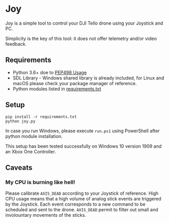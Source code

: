 # Joy

Joy is a simple tool to control your DJI Tello drone using your Joystick and PC.

Simplicity is the key of this tool: it does not offer telemetry and/or video feedback.

## Requirements
* Python 3.6+ doe to [PEP498 Usage](https://docs.python.org/3.6/whatsnew/3.6.html#whatsnew36-pep498)
* SDL Library - Windows shared library is already included, for Linux and macOS please check your package manager of reference.
* Python modules listed in [requirements.txt](requirements.txt)

## Setup
```
pip install -r requirements.txt
python joy.py
```
In case you run Windows, please execute `run.ps1` using PowerShell after python module installation.

This setup has been tested successfully on Windows 10 version 1909 and an Xbox One Controller.

## Caveats
### My CPU is burning like hell!
Please calibrate `AXIS_DEAD` according to your Joystick of reference. High CPU usage means that a high volume of analog stick events are triggered by the Joystick. Each event corresponds to a new command to be scheduled and sent to the drone. `AXIS_DEAD` permit to filter out small and involountary movements of the sticks.
